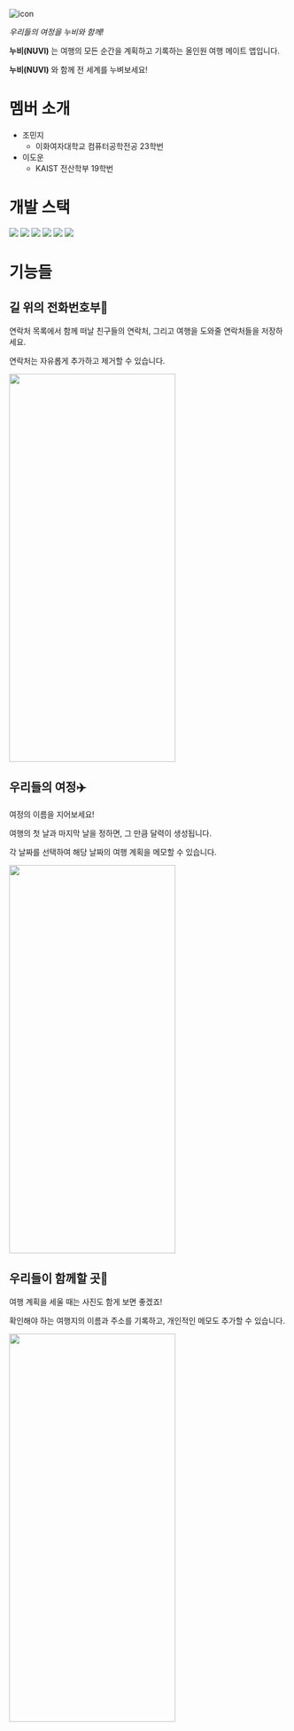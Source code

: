 ![icon](https://github.com/user-attachments/assets/a35f8c63-4103-431c-a9ec-7d4145782bbc)

*우리들의 여정을 누비와 함께!*

**누비(NUVI)** 는 여행의 모든 순간을 계획하고 기록하는 올인원 여행 메이트 앱입니다.

**누비(NUVI)** 와 함께 전 세계를 누벼보세요!

# 멤버 소개
* 조민지
  * 이화여자대학교 컴퓨터공학전공 23학번
* 이도운
  * KAIST 전산학부 19학번

# 개발 스택

<img src="https://img.shields.io/badge/Kotlin-7F52FF?style=for-the-badge&logo=kotlin&logoColor=white"> <img src="https://img.shields.io/badge/Android-34A853?style=for-the-badge&logo=Android&logoColor=white"> <img src="https://img.shields.io/badge/Figma-F24E1E?style=for-the-badge&logo=Figma&logoColor=white"> <img src="https://img.shields.io/badge/Github-181717?style=for-the-badge&logo=Github&logoColor=white"> <img src="https://img.shields.io/badge/XML-005FAD?style=for-the-badge&logo=XML&logoColor=white"> <img src="https://img.shields.io/badge/Gradle-02303A?style=for-the-badge&logo=Gradle&logoColor=white">

# 기능들

## 길 위의 전화번호부📕

연락처 목록에서 함께 떠날 친구들의 연락처, 그리고 여행을 도와줄 연락처들을 저장하세요.

연락처는 자유롭게 추가하고 제거할 수 있습니다.

<img src="https://github.com/user-attachments/assets/f21cb760-c320-4396-b0f0-3c41aca07e60" width="300" height="700" align="center"/>

## 우리들의 여정✈️

여정의 이름을 지어보세요!

여행의 첫 날과 마지막 날을 정하면, 그 만큼 달력이 생성됩니다.
    
각 날짜를 선택하여 해당 날짜의 여행 계획을 메모할 수 있습니다.

<img src="https://github.com/user-attachments/assets/9dec2f96-6e0a-422f-8041-ee2e36a40428" width="300" height="700" align="center"/>
  
## 우리들이 함께할 곳🗼

여행 계획을 세울 때는 사진도 함게 보면 좋겠죠!

확인해야 하는 여행지의 이름과 주소를 기록하고, 개인적인 메모도 추가할 수 있습니다.

<img src="https://github.com/user-attachments/assets/a958c9a5-951c-43f0-944c-07aa50e755a4" width="300" height="700" align="center"/>

